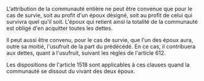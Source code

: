 L'attribution de la communauté entière ne peut être convenue que pour le cas de survie, soit au profit d'un époux désigné, soit au profit de celui qui survivra quel qu'il soit. L'époux qui retient ainsi la totalité de la communauté est obligé d'en acquitter toutes les dettes. 


Il peut aussi être convenu, pour le cas de survie, que l'un des époux aura, outre sa moitié, l'usufruit de la part du prédécédé. En ce cas, il contribuera aux dettes, quant à l'usufruit, suivant les règles de l'article 612. 


Les dispositions de l'article 1518 sont applicables à ces clauses quand la communauté se dissout du vivant des deux époux.

